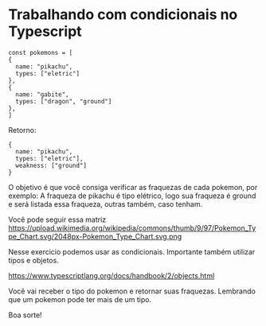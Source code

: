 # Trabalhando com condicionais no Typescript

```
const pokemons = [
{
  name: "pikachu",
  types: ["eletric"]
},
{
  name: "gabite",
  types: ["dragon", "ground"]
},
]
```

Retorno:
```
{
  name: "pikachu",
  types: ["eletric"],
  weakness: ["ground"]
}
```

O objetivo é que você consiga verificar as fraquezas de cada pokemon, por exemplo:
A fraqueza de pikachu é tipo elétrico, logo sua fraqueza é ground e será listada essa fraqueza, outras também, caso tenham.

Você pode seguir essa matriz https://upload.wikimedia.org/wikipedia/commons/thumb/9/97/Pokemon_Type_Chart.svg/2048px-Pokemon_Type_Chart.svg.png

Nesse exercicio podemos usar as condicionais. Importante também utilizar tipos e objetos.

https://www.typescriptlang.org/docs/handbook/2/objects.html

Você vai receber o tipo do pokemon e retornar suas fraquezas.
Lembrando que um pokemon pode ter mais de um tipo.

Boa sorte!
